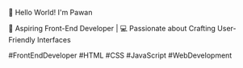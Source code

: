 👋 Hello World! I'm Pawan

🚀 Aspiring Front-End Developer | 💻 Passionate about Crafting User-Friendly Interfaces

#FrontEndDeveloper #HTML #CSS #JavaScript #WebDevelopment
